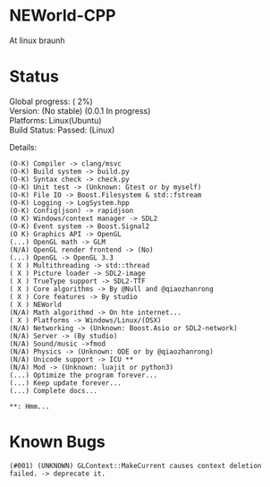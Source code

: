 # NEWorld-CPP
At linux braunh  

# Status
Global progress: (  2%)  
Version: (No stable) (0.0.1 In progress)  
Platforms: Linux(Ubuntu)  
Build Status: Passed: (Linux)   

Details:
```
(O-K) Compiler -> clang/msvc
(O-K) Build system -> build.py
(O-K) Syntax check -> check.py
(O-K) Unit test -> (Unknown: Gtest or by myself)
(O-K) File IO -> Boost.Filesystem & std::fstream
(O-K) Logging -> LogSystem.hpp
(O-K) Config(json) -> rapidjson
(O K) Windows/context manager -> SDL2
(O-K) Event system -> Boost.Signal2
(O K) Graphics API -> OpenGL
(...) OpenGL math -> GLM
(N/A) OpenGL render frontend -> (No)
(...) OpenGL -> OpenGL 3.3
( X ) Multithreading -> std::thread
( X ) Picture loader -> SDL2-image
( X ) TrueType support -> SDL2-TTF
( X ) Core algorithms -> By @Null and @qiaozhanrong
( X ) Core features -> By studio  
( X ) NEWorld  
(N/A) Math algorithmd -> On hte internet...
( X ) Platforms -> Windows/Linux/(OSX)
(N/A) Networking -> (Unknown: Boost.Asio or SDL2-network)
(N/A) Server -> (By studio)
(N/A) Sound/music ->fmod
(N/A) Physics -> (Unknown: ODE or by @qiaozhanrong)
(N/A) Unicode support -> ICU **
(N/A) Mod -> (Unknown: luajit or python3)
(...) Optimize the program forever...
(...) Keep update forever...
(...) Complete docs...

**: Hmm... 
```

# Known Bugs
```
(#001) (UNKNOWN) GLContext::MakeCurrent causes context deletion failed. -> deprecate it.  
```
